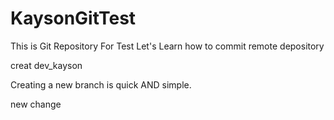 # KaysonGitTest
This is Git Repository For Test
Let's Learn how to commit remote depository

creat dev_kayson

Creating a new branch is quick AND simple.

new change

